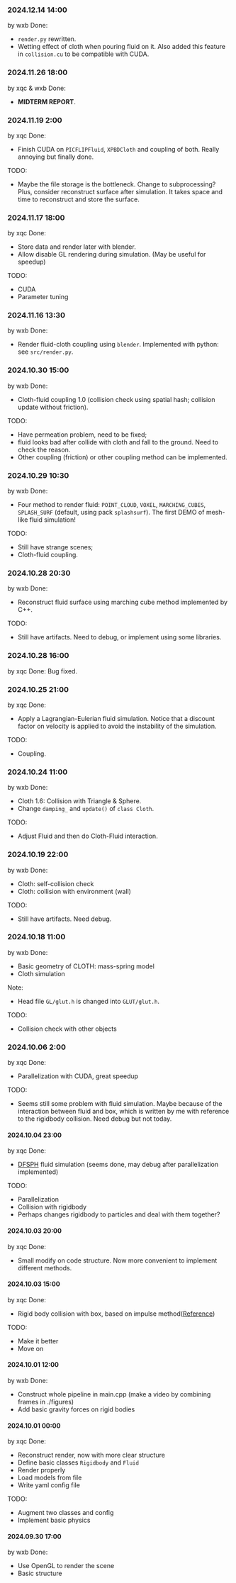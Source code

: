 ### 2024.12.14 14:00
by wxb
Done:
- `render.py` rewritten.
- Wetting effect of cloth when pouring fluid on it. Also added this feature in `collision.cu` to be compatible with CUDA.

### 2024.11.26 18:00
by xqc & wxb
Done:
- **MIDTERM REPORT**.

### 2024.11.19 2:00
by xqc
Done:
- Finish CUDA on `PICFLIPFluid`, `XPBDCloth` and coupling of both. Really annoying but finally done.

TODO:
- Maybe the file storage is the bottleneck. Change to subprocessing? Plus, consider reconstruct surface after simulation. It takes space and time to reconstruct and store the surface.

### 2024.11.17 18:00
by xqc
Done:
- Store data and render later with blender. 
- Allow disable GL rendering during simulation. (May be useful for speedup)
  
TODO:
- CUDA
- Parameter tuning

### 2024.11.16 13:30
by wxb
Done:
- Render fluid-cloth coupling using `blender`. Implemented with python: see `src/render.py`.

### 2024.10.30 15:00
by wxb
Done:
- Cloth-fluid coupling 1.0 (collision check using spatial hash; collision update without friction).

TODO:
- Have permeation problem, need to be fixed;
- fluid looks bad after collide with cloth and fall to the ground. Need to check the reason.
- Other coupling (friction) or other coupling method can be implemented.

### 2024.10.29 10:30
by wxb
Done: 
- Four method to render fluid: `POINT_CLOUD`, `VOXEL`, `MARCHING_CUBES`, `SPLASH_SURF` (default, using pack `splashsurf`). The first DEMO of mesh-like fluid simulation!

TODO:
- Still have strange scenes;
- Cloth-fluid coupling.

### 2024.10.28 20:30
by wxb
Done: 
- Reconstruct fluid surface using marching cube method implemented by C++.

TODO:
- Still have artifacts. Need to debug, or implement using some libraries.

### 2024.10.28 16:00
by xqc
Done: Bug fixed. 

### 2024.10.25 21:00
by xqc
Done:
- Apply a Lagrangian-Eulerian fluid simulation. Notice that a discount factor on velocity is applied to avoid the instability of the simulation.

TODO:
- Coupling.

### 2024.10.24 11:00
by wxb
Done:
- Cloth 1.6: Collision with Triangle & Sphere.
- Change `damping_` and `update()` of `class Cloth`.

TODO:
- Adjust Fluid and then do Cloth-Fluid interaction.

### 2024.10.19 22:00
by wxb
Done:
- Cloth: self-collision check
- Cloth: collision with environment (wall)

TODO:
- Still have artifacts. Need debug.

### 2024.10.18 11:00
by wxb
Done:
- Basic geometry of CLOTH: mass-spring model
- Cloth simulation

Note:
- Head file `GL/glut.h` is changed into `GLUT/glut.h`.

TODO:
- Collision check with other objects

### 2024.10.06 2:00
by xqc
Done:
- Parallelization with CUDA, great speedup

TODO:
- Seems still some problem with fluid simulation. Maybe because of the interaction between fluid and box, which is written by me with reference to the rigidbody collision. Need debug but not today.

#### 2024.10.04 23:00
by xqc
Done:
- [DFSPH](https://dl.acm.org/doi/abs/10.1145/2786784.2786796) fluid simulation (seems done, may debug after parallelization implemented)

TODO:
- Parallelization
- Collision with rigidbody
- Perhaps changes rigidbody to particles and deal with them together?

#### 2024.10.03 20:00
by xqc
Done:
- Small modify on code structure. Now more convenient to implement different methods.

#### 2024.10.03 15:00
by xqc
Done:
- Rigid body collision with box, based on impulse method([Reference](https://www.aliyundrive.com/s/YGuzfDCzw4n/folder/61824d985307bbf3920044b4afd48abb633441f6))

TODO:
- Make it better
- Move on

#### 2024.10.01 12:00
by wxb
Done:
- Construct whole pipeline in main.cpp (make a video by combining frames in ./figures)
- Add basic gravity forces on rigid bodies

#### 2024.10.01 00:00
by xqc
Done:
- Reconstruct render, now with more clear structure
- Define basic classes `Rigidbody` and `Fluid`
- Render properly
- Load models from file
- Write yaml config file

TODO:
- Augment two classes and config
- Implement basic physics

#### 2024.09.30 17:00
by wxb
Done:
- Use OpenGL to render the scene
- Basic structure